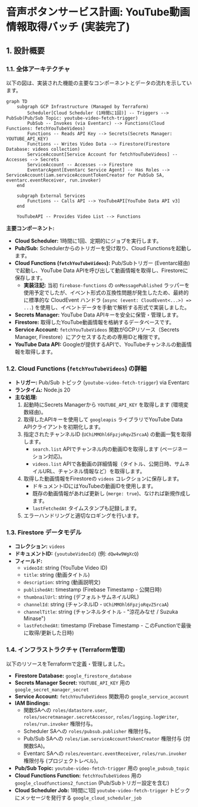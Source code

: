 # 音声ボタンサービス計画: YouTube動画情報取得バッチ (実装完了)

## 1. 設計概要

### 1.1. 全体アーキテクチャ

以下の図は、実装された機能の主要なコンポーネントとデータの流れを示しています。

```mermaid
graph TD
    subgraph GCP Infrastructure (Managed by Terraform)
        Scheduler[Cloud Scheduler (1時間に1回)] -- Triggers --> PubSub(Pub/Sub Topic: youtube-video-fetch-trigger)
        PubSub -- Invokes (via Eventarc) --> Functions(Cloud Functions: fetchYouTubeVideos)
        Functions -- Reads API Key --> Secrets(Secrets Manager: YOUTUBE_API_KEY)
        Functions -- Writes Video Data --> Firestore(Firestore Database: videos collection)
        ServiceAccount[Service Account for fetchYouTubeVideos] -- Accesses --> Secrets
        ServiceAccount -- Accesses --> Firestore
        EventarcAgent[Eventarc Service Agent] -- Has Roles --> ServiceAccount(iam.serviceAccountTokenCreator for PubSub SA, eventarc.eventReceiver, run.invoker)
    end

    subgraph External Services
        Functions -- Calls API --> YouTubeAPI[YouTube Data API v3]
    end

    YouTubeAPI -- Provides Video List --> Functions
```

**主要コンポーネント:**

*   **Cloud Scheduler:** 1時間に1回、定期的にジョブを実行します。
*   **Pub/Sub:** Schedulerからのトリガーを受け取り、Cloud Functionsを起動します。
*   **Cloud Functions (`fetchYouTubeVideos`):** Pub/Subトリガー (Eventarc経由) で起動し、YouTube Data APIを呼び出して動画情報を取得し、Firestoreに保存します。
    *   **実装注記:** 当初 `firebase-functions` の `onMessagePublished` ラッパーを使用予定でしたが、イベント形式の互換性問題が発生したため、最終的に標準的な CloudEvent ハンドラ (`async (event: CloudEvent<...>) => ...`) を使用し、イベントデータを手動で解析する形式で実装しました。
*   **Secrets Manager:** YouTube Data APIキーを安全に保管・管理します。
*   **Firestore:** 取得したYouTube動画情報を格納するデータベースです。
*   **Service Account:** `fetchYouTubeVideos` 関数がGCPリソース（Secrets Manager, Firestore）にアクセスするための専用IDと権限です。
*   **YouTube Data API:** Googleが提供するAPIで、YouTubeチャンネルの動画情報を取得します。

### 1.2. Cloud Functions (`fetchYouTubeVideos`) の詳細

*   **トリガー:** Pub/Sub トピック (`youtube-video-fetch-trigger`) via Eventarc
*   **ランタイム:** Node.js 20
*   **主な処理:**
    1.  起動時にSecrets Managerから `YOUTUBE_API_KEY` を取得します (環境変数経由)。
    2.  取得したAPIキーを使用して `googleapis` ライブラリでYouTube Data APIクライアントを初期化します。
    3.  指定されたチャンネルID (`UChiMMOhl6FpzjoRqvZ5rcaA`) の動画一覧を取得します。
        *   `search.list` APIでチャンネル内の動画IDを取得します (ページネーション対応)。
        *   `videos.list` APIで各動画の詳細情報（タイトル、公開日時、サムネイルURL、チャンネル情報など）を取得します。
    4.  取得した動画情報をFirestoreの `videos` コレクションに保存します。
        *   ドキュメントIDにはYouTubeの動画IDを使用します。
        *   既存の動画情報があれば更新し (`merge: true`)、なければ新規作成します。
        *   `lastFetchedAt` タイムスタンプも記録します。
    5.  エラーハンドリングと適切なロギングを行います。

### 1.3. Firestore データモデル

*   **コレクション:** `videos`
*   **ドキュメントID:** `{youtubeVideoId}` (例: `dQw4w9WgXcQ`)
*   **フィールド:**
    *   `videoId`: string (YouTube Video ID)
    *   `title`: string (動画タイトル)
    *   `description`: string (動画説明文)
    *   `publishedAt`: timestamp (Firebase Timestamp - 公開日時)
    *   `thumbnailUrl`: string (デフォルトサムネイルURL)
    *   `channelId`: string (チャンネルID - `UChiMMOhl6FpzjoRqvZ5rcaA`)
    *   `channelTitle`: string (チャンネルタイトル - "涼花みなせ / Suzuka Minase")
    *   `lastFetchedAt`: timestamp (Firebase Timestamp - このFunctionで最後に取得/更新した日時)

### 1.4. インフラストラクチャ (Terraform管理)

以下のリソースをTerraformで定義・管理しました。

*   **Firestore Database:** `google_firestore_database`
*   **Secrets Manager Secret:** `YOUTUBE_API_KEY` 用の `google_secret_manager_secret`
*   **Service Account:** `fetchYouTubeVideos` 関数用の `google_service_account`
*   **IAM Bindings:**
    *   関数SAへの `roles/datastore.user`, `roles/secretmanager.secretAccessor`, `roles/logging.logWriter`, `roles/run.invoker` 権限付与。
    *   Scheduler SAへの `roles/pubsub.publisher` 権限付与。
    *   Pub/Sub SAへの `roles/iam.serviceAccountTokenCreator` 権限付与 (対関数SA)。
    *   Eventarc SAへの `roles/eventarc.eventReceiver`, `roles/run.invoker` 権限付与 (プロジェクトレベル)。
*   **Pub/Sub Topic:** `youtube-video-fetch-trigger` 用の `google_pubsub_topic`
*   **Cloud Functions Function:** `fetchYouTubeVideos` 用の `google_cloudfunctions2_function` (Pub/Subトリガー設定を含む)
*   **Cloud Scheduler Job:** 1時間に1回 `youtube-video-fetch-trigger` トピックにメッセージを発行する `google_cloud_scheduler_job`